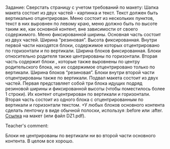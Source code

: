 Задание:
Сверстать страницу с учетом требований по макету:
Шапка макета состоит из двух частей - картинка и текст. Текст должен быть вертикально отцентрирован.
Меню состоит из нескольких пунктов, текст в них выровнен по левому краю, меню должно быть по высоте таким же, как основной контент, вне зависимости от своего содержимого. Меню фиксированной ширины.
Основная часть состоит из двух частей. Ширина “резиновая”. Высота фиксированная. Внутри первой части находятся блоки, содержимое которых отцентрировано по горизонтали и по вертикали. Ширина блоков фиксированная. Блоки относительно родителя также центрированы по горизонтали. Вторая часть содержит блоки , которые также выровнены по центру родительского блока, но их содержимое отцентрировано только по вертикали. Ширина блоков “резиновая”. Блоки внутри второй части отцентрированы также по вертикали.
Подвал макета состоит из двух частей. Первая представляет собой три блока идущих подряд резиновой ширины и фиксированной высоты (чтобы поместилось более 1 строки). Их контент отцентрирован по вертикали и горизонтали. Вторая часть состоит из одного блока с отцентрированным по вертикали и горизонтали текстом. +У любых блоков основного контента сделать ленточку в виде обычной полоски, используя :before или :after. 
<a href='https://docs.google.com/drawings/d/17yFFcfc_YH-O0yykuJkqZyH9l1DhaHnmne9vcpanMhA/edit?usp=sharing'>Ссылка</a> на макет (или файл DZ1.pdf).

Teacher's comment:

Блоки не центрированы по вертикали ни во второй части основного контента. В целом все хорошо.